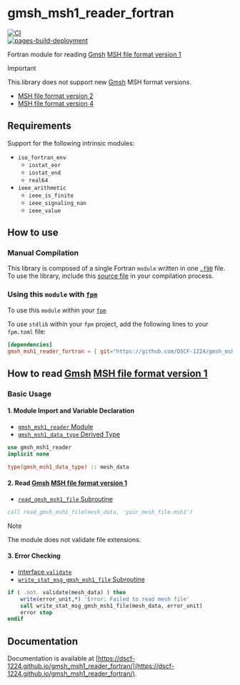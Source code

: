 # gmsh_msh1_reader_fortran

[![CI](https://github.com/DSCF-1224/gmsh_msh1_reader_fortran/actions/workflows/CI.yml/badge.svg?branch=main)](https://github.com/DSCF-1224/gmsh_msh1_reader_fortran/actions/workflows/CI.yml)  
[![pages-build-deployment](https://github.com/DSCF-1224/gmsh_msh1_reader_fortran/actions/workflows/pages/pages-build-deployment/badge.svg)](https://github.com/DSCF-1224/gmsh_msh1_reader_fortran/actions/workflows/pages/pages-build-deployment)

Fortran module for reading [Gmsh][GmshReferenceManualTop] [MSH file format version 1][GmshReferenceManualMsh1]

> [!IMPORTANT]
> This library does not support new [Gmsh][GmshReferenceManualTop] MSH format versions.
> - [MSH file format version 2][GmshReferenceManualMsh2]
> - [MSH file format version 4][GmshReferenceManualMsh4]

## Requirements

Support for the following intrinsic modules:

- `iso_fortran_env`
  - `iostat_eor`
  - `iostat_end`
  - `real64`
- `ieee_arithmetic`
  - `ieee_is_finite`
  - `ieee_signaling_nan`
  - `ieee_value`

## How to use

### Manual Compilation

This library is composed of a single Fortran `module` written in one [`.f90`][ThisModule] file.  
To use the library, include this [source file][ThisModule] in your compilation process.

### Using this `module` with [`fpm`][FpmGitHubRepository]

To use this `module` within your [`fpm`][FpmGitHubRepository]

To use `stdlib` within your `fpm` project, add the following lines to your `fpm.toml` file:
```toml
[dependencies]
gmsh_msh1_reader_fortran = { git="https://github.com/DSCF-1224/gmsh_msh1_reader_fortran" }
```

## How to read [Gmsh][GmshReferenceManualTop] [MSH file format version 1][GmshReferenceManualMsh1]

### Basic Usage

#### 1. Module Import and Variable Declaration

- [`gmsh_msh1_reader` Module](https://dscf-1224.github.io/gmsh_msh1_reader_fortran/module/gmsh_msh1_reader.html)
- [`gmsh_msh1_data_type` Derived Type](https://dscf-1224.github.io/gmsh_msh1_reader_fortran/type/gmsh_msh1_data_type.html)

```fortran
use gmsh_msh1_reader
implicit none

type(gmsh_msh1_data_type) :: mesh_data
```

#### 2. Read [Gmsh][GmshReferenceManualTop] [MSH file format version 1][GmshReferenceManualMsh1]

- [`read_gmsh_msh1_file` Subroutine](https://dscf-1224.github.io/gmsh_msh1_reader_fortran/proc/read_gmsh_msh1_file.html)

```fortran
call read_gmsh_msh1_file(mesh_data, 'your_mesh_file.msh1')
```

> [!NOTE]
> The module does not validate file extensions.


#### 3. Error Checking

- [interface `validate`](https://dscf-1224.github.io/gmsh_msh1_reader_fortran/interface/validate.html)
- [`write_stat_msg_gmsh_msh1_file` Subroutine](https://dscf-1224.github.io/gmsh_msh1_reader_fortran/proc/write_stat_msg_gmsh_msh1_file.html)

```fortran
if ( .not. validate(mesh_data) ) then
    write(error_unit,*) 'Error: Failed to read mesh file'
    call write_stat_msg_gmsh_msh1_file(mesh_data, error_unit)
    error stop
endif
```

## Documentation

Documentation is available at [https://dscf-1224.github.io/gmsh_msh1_reader_fortran/](https://dscf-1224.github.io/gmsh_msh1_reader_fortran/).

[FpmGitHubRepository]: https://github.com/fortran-lang/fpm
[GmshReferenceManualTop]: https://gmsh.info/doc/texinfo/gmsh.html
[GmshReferenceManualMsh1]: https://gmsh.info/doc/texinfo/gmsh.html#MSH-file-format-version-1-_0028Legacy_0029
[GmshReferenceManualMsh2]: https://gmsh.info/doc/texinfo/gmsh.html#MSH-file-format-version-2-_0028Legacy_0029
[GmshReferenceManualMsh4]: https://gmsh.info/doc/texinfo/gmsh.html#MSH-file-format
[ThisModule]: src/gmsh_msh1_reader.f90
